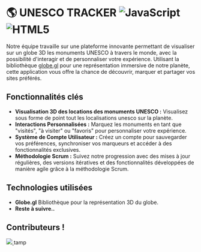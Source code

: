 # 🌎 UNESCO TRACKER ![JavaScript](https://img.shields.io/badge/javascript-%23323330.svg?style=for-the-badge&logo=javascript&logoColor=%23F7DF1E) ![HTML5](https://img.shields.io/badge/html5-%23E34F26.svg?style=for-the-badge&logo=html5&logoColor=white)

Notre équipe travaille sur une plateforme innovante permettant de visualiser sur un globe 3D les monuments UNESCO à travers le monde, avec la possibilité d'interagir et de personnaliser votre expérience. Utilisant la bibliothèque [globe.gl](https://github.com/vasturiano/globe.gl) pour une représentation immersive de notre planète, cette application vous offre la chance de découvrir, marquer et partager vos sites préférés.

## Fonctionnalités clés

- **Visualisation 3D des locations des monuments UNESCO :** Visualisez sous forme de point tout les localisations unesco sur la planète.
- **Interactions Personnalisées :** Marquez les monuments en tant que "visités", "à visiter" ou "favoris" pour personnaliser votre expérience.
- **Système de Compte Utilisateur :** Créez un compte pour sauvegarder vos préférences, synchroniser vos marqueurs et accéder à des fonctionnalités exclusives.
- **Méthodologie Scrum :** Suivez notre progression avec des mises à jour régulières, des versions itératives et des fonctionnalités développées de manière agile grâce à la méthodologie Scrum.

## Technologies utilisées
- **Globe.gl** Bibliothèque pour la représentation 3D du globe.
- **Reste à suivre..**

## Contributeurs !
<a href="https://github.com/AlessioLopardo-EDU/UNESCOTRACKER/graphs/contributors">
  <img src="https://contrib.rocks/image?repo=AlessioLopardo-EDU/UNESCOTRACKER" />
</a>
tamp
